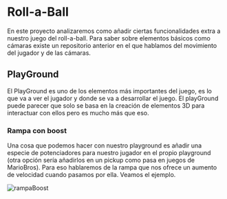 # Roll-a-Ball

En este proyecto analizaremos como añadir ciertas funcionalidades extra a nuestro juego del roll-a-ball. Para saber sobre elementos básicos como cámaras existe un repositorio anterior en el que hablamos del movimiento del jugador y de las cámaras. 

## PlayGround

El PlayGround es uno de los elementos más importantes del juego, es lo que va a ver el jugador y donde se va a desarrollar el juego. El playGround puede parecer que solo se basa en la creación de elementos 3D para interactuar con ellos pero es mucho más que eso. 

### Rampa con boost

Una cosa que podemos hacer con nuestro playground es añadir una especie de potenciadores para nuestro jugador en el propio playground (otra opción sería añadirlos en un pickup como pasa en juegos de MarioBros).
Para eso hablaremos de la rampa que nos ofrece un aumento de velocidad cuando pasamos por ella. Veamos el ejemplo. 

![rampaBoost](https://github.com/user-attachments/assets/7572f463-b012-43b1-825f-af94c3bf9390)
